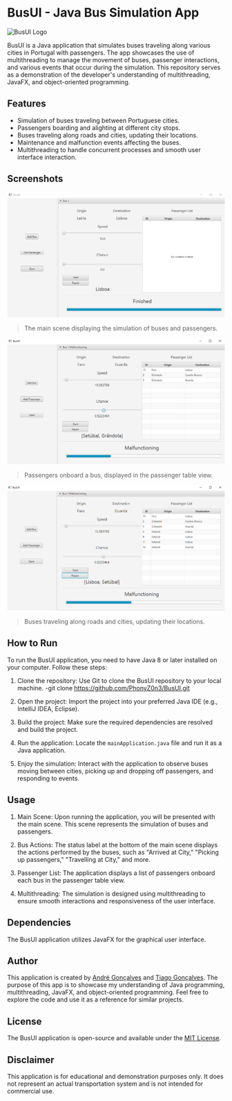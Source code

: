 # BusUI - Java Bus Simulation App

![BusUI Logo](https://github.com/PhonyZ0n3/BusUI/blob/main/BusUI.png)

BusUI is a Java application that simulates buses traveling along various cities in Portugal with passengers. The app showcases the use of multithreading to manage the movement of buses, passenger interactions, and various events that occur during the simulation. This repository serves as a demonstration of the developer's understanding of multithreading, JavaFX, and object-oriented programming.

## Features

- Simulation of buses traveling between Portuguese cities.
- Passengers boarding and alighting at different city stops.
- Buses traveling along roads and cities, updating their locations.
- Maintenance and malfunction events affecting the buses.
- Multithreading to handle concurrent processes and smooth user interface interaction.

## Screenshots

![Screenshot 1](screenshots/screenshot1.png)
> The main scene displaying the simulation of buses and passengers.

![Screenshot 2](screenshots/screenshot2.png)
> Passengers onboard a bus, displayed in the passenger table view.

![Screenshot 3](screenshots/screenshot3.png)
> Buses traveling along roads and cities, updating their locations.

## How to Run

To run the BusUI application, you need to have Java 8 or later installed on your computer. Follow these steps:

1. Clone the repository: Use Git to clone the BusUI repository to your local machine.
   -git clone https://github.com/PhonyZ0n3/BusUI.git
   
3. Open the project: Import the project into your preferred Java IDE (e.g., IntelliJ IDEA, Eclipse).

4. Build the project: Make sure the required dependencies are resolved and build the project.

5. Run the application: Locate the `mainApplication.java` file and run it as a Java application.

6. Enjoy the simulation: Interact with the application to observe buses moving between cities, picking up and dropping off passengers, and responding to events.

## Usage

1. Main Scene: Upon running the application, you will be presented with the main scene. This scene represents the simulation of buses and passengers.

2. Bus Actions: The status label at the bottom of the main scene displays the actions performed by the buses, such as "Arrived at City," "Picking up passengers," "Travelling at City," and more.

3. Passenger List: The application displays a list of passengers onboard each bus in the passenger table view.

4. Multithreading: The simulation is designed using multithreading to ensure smooth interactions and responsiveness of the user interface.

## Dependencies

The BusUI application utilizes JavaFX for the graphical user interface.

## Author

This application is created by [André Gonçalves](https://github.com/PhonyZ0n3) and [Tiago Gonçalves](https://github.com/Tiago-Goncalves98). The purpose of this app is to showcase my understanding of Java programming, multithreading, JavaFX, and object-oriented programming. Feel free to explore the code and use it as a reference for similar projects.

## License

The BusUI application is open-source and available under the [MIT License](https://github.com/PhonyZ0n3/BusUI/blob/main/LICENSE).

## Disclaimer

This application is for educational and demonstration purposes only. It does not represent an actual transportation system and is not intended for commercial use.


